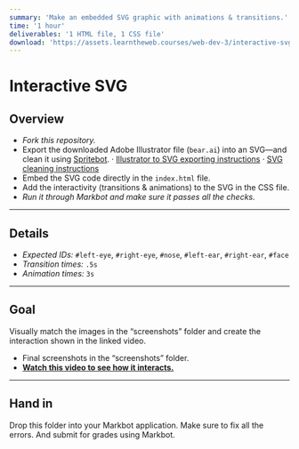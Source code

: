 ```yaml
---
summary: 'Make an embedded SVG graphic with animations & transitions.'
time: '1 hour'
deliverables: '1 HTML file, 1 CSS file'
download: 'https://assets.learntheweb.courses/web-dev-3/interactive-svg-download.zip'
---
```


# Interactive SVG

## Overview

- *Fork this repository.*
- Export the downloaded Adobe Illustrator file (`bear.ai`) into an SVG—and clean it using [Spritebot](https://github.com/thomasjbradley/spritebot).
  · [Illustrator to SVG exporting instructions](https://learntheweb.courses/topics/image-formats/#svg)
  · [SVG cleaning instructions](https://learntheweb.courses/topics/advanced-svg/#cleaning-generated-svg)
- Embed the SVG code directly in the `index.html` file.
- Add the interactivity (transitions & animations) to the SVG in the CSS file.
- *Run it through Markbot and make sure it passes all the checks.*

---

## Details

- *Expected IDs:* `#left-eye`, `#right-eye`, `#nose`, `#left-ear`, `#right-ear`, `#face`
- *Transition times:* `.5s`
- *Animation times:* `3s`

---

## Goal

Visually match the images in the “screenshots” folder and create the interaction shown in the linked video.

- Final screenshots in the “screenshots” folder.
- [**Watch this video to see how it interacts.**](https://youtu.be/kHwdYqkRPVc)

---

## Hand in

Drop this folder into your Markbot application. Make sure to fix all the errors. And submit for grades using Markbot.
